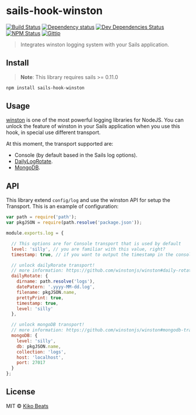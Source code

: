 # sails-hook-winston

[![Build Status](http://img.shields.io/travis/Kikobeats/sails-hook-rotate-log/master.svg?style=flat)](https://travis-ci.org/Kikobeats/sails-hook-rotate-log)
[![Dependency status](http://img.shields.io/david/Kikobeats/sails-hook-rotate-log.svg?style=flat)](https://david-dm.org/Kikobeats/sails-hook-rotate-log)
[![Dev Dependencies Status](http://img.shields.io/david/dev/Kikobeats/sails-hook-rotate-log.svg?style=flat)](https://david-dm.org/Kikobeats/sails-hook-rotate-log#info=devDependencies)
[![NPM Status](http://img.shields.io/npm/dm/sails-hook-rotate-log.svg?style=flat)](https://www.npmjs.org/package/sails-hook-rotate-log)
[![Gittip](http://img.shields.io/gittip/Kikobeats.svg?style=flat)](https://www.gittip.com/Kikobeats/)

> Integrates winston logging system with your Sails application.

## Install

> **Note**: This library requires sails >= 0.11.0

```bash
npm install sails-hook-winston
```
## Usage

[winston](https://github.com/winstonjs/winston) is one of the most powerful logging libraries for NodeJS. You can unlock the feature of winston in your Sails application when you use this hook, in special use different transport.

At this moment, the transport supported are:

- Console (by default based in the Sails log options).
- [DailyLogRotate](https://github.com/winstonjs/winston#daily-rotate-file-transport).
- [MongoDB](https://github.com/winstonjs/winston#mongodb-transport).

## API

This library extend `config/log` and use the winston API for setup the Transport. This is an example of configuration:

```js
var path = require('path');
var pkgJSON = require(path.resolve('package.json'));

module.exports.log = {

  // This options are for Console transport that is used by default
  level: 'silly', // you are familiar with this value, right?
  timestamp: true, // if you want to output the timestamp in the console transport

  // unlock dailyRorate transport!
  // more information: https://github.com/winstonjs/winston#daily-rotate-file-transport
  dailyRotate: {
    dirname: path.resolve('logs'),
    datePatern: '.yyyy-MM-dd.log',
    filename: pkgJSON.name,
    prettyPrint: true,
    timestamp: true,
    level: 'silly'
  },

  // unlock mongoDB transport!
  // more information: https://github.com/winstonjs/winston#mongodb-transport
  mongoDB: {
    level: 'silly',
    db: pkgJSON.name,
    collection: 'logs',
    host: 'localhost',
    port: 27017
  }
};
```

## License

MIT © [Kiko Beats](http://www.kikobeats.com)
